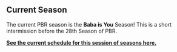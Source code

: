 ## Current Season

The current PBR season is the **Baba is You** Season! This is a short intermission before the 28th Season of PBR.

[**See the current schedule for this session of seasons here.**](https://www.reddit.com/r/twitchplayspokemon/comments/bhchph/season_schedule_the_tests_strike_back/)
